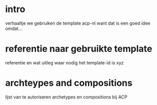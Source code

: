# intro
verhaaltje we gebruiken de template acp-nl want dat is een goed idee omdat...

# referentie naar gebruikte template
referentie en wat uitleg waar nodig
het template-id is xyz

# archteypes and compositions
lijst van te autoriseren archetypes en compositions bij ACP
